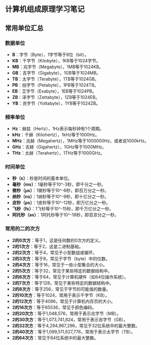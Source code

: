 # `计算机组成原理学习笔记`

## **常用单位汇总**

### 数据单位
- **B**：字节（Byte），1字节等于8位（bit）。
- **KB**：千字节（Kilobyte），1KB等于1024字节。
- **MB**：兆字节（Megabyte），1MB等于1024KB。
- **GB**：吉字节（Gigabyte），1GB等于1024MB。
- **TB**：太字节（Terabyte），1TB等于1024GB。
- **PB**：拍字节（Petabyte），1PB等于1024TB。
- **EB**：艾字节（Exabyte），1EB等于1024PB。
- **ZB**：泽字节（Zettabyte），1ZB等于1024EB。
- **YB**：尧字节（Yottabyte），1YB等于1024ZB。

### 频率单位
- **Hz**：赫兹（Hertz），1Hz表示每秒钟有1个周期。
- **kHz**：千赫（Kilohertz），1kHz等于1000Hz。
- **MHz**：兆赫（Megahertz），1MHz等于1000000Hz，或者说1000kHz。
- **GHz**：吉赫（Gigahertz），1GHz等于1000MHz。
- **THz**：太赫（Terahertz），1THz等于1000GHz。

### 时间单位
- **秒（s）**：秒是时间的基本单位。
- **毫秒（ms）**：1毫秒等于10^-3秒，即千分之一秒。
- **微秒（μs）**：1微秒等于10^-6秒，即百万分之一秒。
- **纳秒（ns）**：1纳秒等于10^-9秒，即十亿分之一秒。
- **皮秒（ps）**：1皮秒等于10^-12秒，即万亿分之一秒。
- **飞秒（fs）**：1飞秒等于10^-15秒，即千万亿分之一秒。
- **阿托秒（as）**：1阿托秒等于10^-18秒，即百京分之一秒。

### 常用的二的次方
- **2的0次方**：等于1，这是任何数的0次方的定义。
- **2的1次方**：等于2，这是二进制基础。
- **2的2次方**：等于4，常见于小型数组或循环。
- **2的3次方**：等于8，常见于字节（byte）中的位数。
- **2的4次方**：等于16，常见于一些小型集合的大小。
- **2的5次方**：等于32，常见于某些特定的数据结构中。
- **2的6次方**：等于64，常见于计算机硬件（如64位操作系统）。
- **2的7次方**：等于128，常见于某些特定的数据结构中。
- **2的8次方**：等于256，常见于字节的可能值的数量。
- **2的10次方**：等于1024，常用于表示千字节（KB）。
- **2的12次方**：等于4096，常见于计算机内存页的大小。
- **2的16次方**：等于65536，常见于颜色编码。
- **2的20次方**：等于1,048,576，常用于表示兆字节（MB）。
- **2的30次方**：等于1,073,741,824，常用于表示吉字节（GB）。
- **2的32次方**：等于4,294,967,296，常见于32位系统中的最大整数。
- **2的40次方**：等于1,099,511,627,776，常用于表示太字节（TB）。
- **2的64次方**：常见于64位系统中的最大整数。